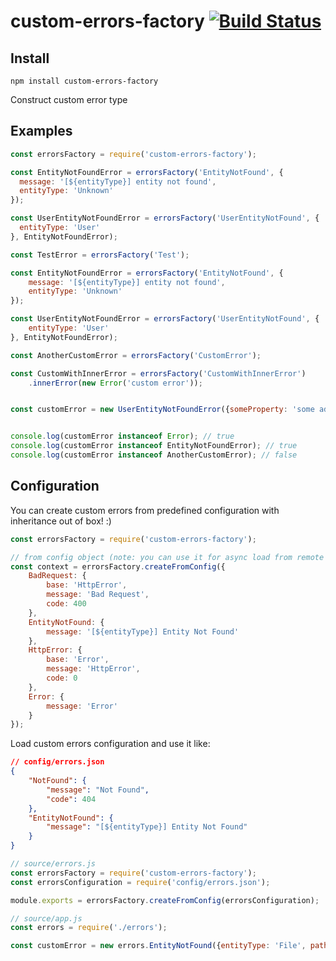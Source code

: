 # custom-errors-factory [![Build Status](https://travis-ci.org/mujichOk/custom-errors-factory.svg?branch=master)](https://travis-ci.org/mujichOk/custom-errors-factory)

## Install

```
npm install custom-errors-factory
```

Construct custom error type

## Examples
```javascript
const errorsFactory = require('custom-errors-factory');

const EntityNotFoundError = errorsFactory('EntityNotFound', {
  message: '[${entityType}] entity not found', 
  entityType: 'Unknown'
});

const UserEntityNotFoundError = errorsFactory('UserEntityNotFound', {
  entityType: 'User'
}, EntityNotFoundError);

const TestError = errorsFactory('Test');

const EntityNotFoundError = errorsFactory('EntityNotFound', {
    message: '[${entityType}] entity not found', 
    entityType: 'Unknown'
});

const UserEntityNotFoundError = errorsFactory('UserEntityNotFound', {
    entityType: 'User'
}, EntityNotFoundError);

const AnotherCustomError = errorsFactory('CustomError');

const CustomWithInnerError = errorsFactory('CustomWithInnerError')
    .innerError(new Error('custom error'));


const customError = new UserEntityNotFoundError({someProperty: 'some additional property'});


console.log(customError instanceof Error); // true
console.log(customError instanceof EntityNotFoundError); // true
console.log(customError instanceof AnotherCustomError); // false
```

## Configuration

You can create custom errors from predefined configuration with inheritance out of box! :)

```javascript
const errorsFactory = require('custom-errors-factory');

// from config object (note: you can use it for async load from remote server, for instance)
const context = errorsFactory.createFromConfig({
    BadRequest: {
        base: 'HttpError',
        message: 'Bad Request',
        code: 400
    },
    EntityNotFound: {
        message: '[${entityType}] Entity Not Found'
    },
    HttpError: {
        base: 'Error',
        message: 'HttpError',
        code: 0
    },
    Error: {
        message: 'Error'
    }
});
``` 

Load custom errors configuration and use it like:

```json
// config/errors.json
{
    "NotFound": {
        "message": "Not Found",
        "code": 404
    },
    "EntityNotFound": {
        "message": "[${entityType}] Entity Not Found"
    }
}
```

```javascript
// source/errors.js
const errorsFactory = require('custom-errors-factory');
const errorsConfiguration = require('config/errors.json');

module.exports = errorsFactory.createFromConfig(errorsConfiguration);
``` 

```javascript
// source/app.js
const errors = require('./errors');

const customError = new errors.EntityNotFound({entityType: 'File', path: '/some-path-to-file'});
```